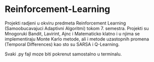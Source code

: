 # Reinforcement-Learning

Projekti radjeni u okviru predmeta Reinforcement Learning (Samoobucavajuci Adaptivni Algoritmi) tokom 7. semestra.
Projekti su Mnogoruki Bandit, Lavirint, Ajnc i Matematicko klatno i u njima se implementiraju Monte Karlo metode, ali i metode uzastopnih promena (Temporal Differences) kao sto su SARSA i Q-Learning.

Svaki .py fajl moze biti pokrenut samostalno u terminalu.